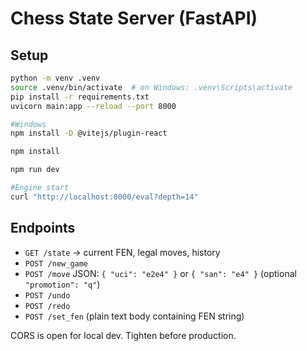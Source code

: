 # Chess State Server (FastAPI)

## Setup
```bash
python -m venv .venv
source .venv/bin/activate  # on Windows: .venv\Scripts\activate
pip install -r requirements.txt
uvicorn main:app --reload --port 8000
```


```bash
#Windows
npm install -D @vitejs/plugin-react

npm install

npm run dev

```

```bash
#Engine start
curl "http://localhost:8000/eval?depth=14"

```



## Endpoints
- `GET /state` → current FEN, legal moves, history
- `POST /new_game`
- `POST /move` JSON: `{ "uci": "e2e4" }` or `{ "san": "e4" }` (optional `"promotion": "q"`)
- `POST /undo`
- `POST /redo`
- `POST /set_fen` (plain text body containing FEN string)

CORS is open for local dev. Tighten before production.
